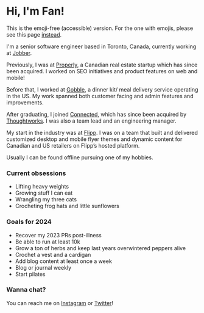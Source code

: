 
# Hi, I'm Fan!

This is the emoji-free (accessible) version. For the one with emojis, please see this page [instead](https://github.com/cfan-guo/cfan-guo#readme).

I'm a senior software engineer based in Toronto, Canada, currently working at [Jobber](https://getjobber.com/).

Previously, I was at [Properly](https://www.properly.ca/), a Canadian real estate startup which has since been acquired. I worked on SEO initiatives and product features on web and mobile!

Before that, I worked at [Gobble](https://www.gobble.com/), a dinner kit/ meal delivery service operating in the US. My work spanned both customer facing and admin features and improvements.

After graduating, I joined [Connected](https://connected.io/), which has since been acquired by [Thoughtworks](https://www.thoughtworks.com/about-us/news/acquisitions/connected). I was also a team lead and an engineering manager.

My start in the industry was at [Flipp](https://flipp.com/). I was on a team that built and delivered customized desktop and mobile flyer themes and dynamic content for Canadian and US retailers on Flipp’s hosted platform.

Usually I can be found offline pursuing one of my hobbies.

### Current obsessions
- Lifting heavy weights
- Growing stuff I can eat
- Wrangling my three cats
- Crocheting frog hats and little sunflowers

### Goals for 2024
- Recover my 2023 PRs post-illness
- Be able to run at least 10k
- Grow a ton of herbs and keep last years overwintered peppers alive
- Crochet a vest and a cardigan
- Add blog content at least once a week
- Blog or journal weekly
- Start pilates

### Wanna chat?
You can reach me on [Instagram](https://www.instagram.com/cfan.guo/) or [Twitter](https://twitter.com/gofango)!
